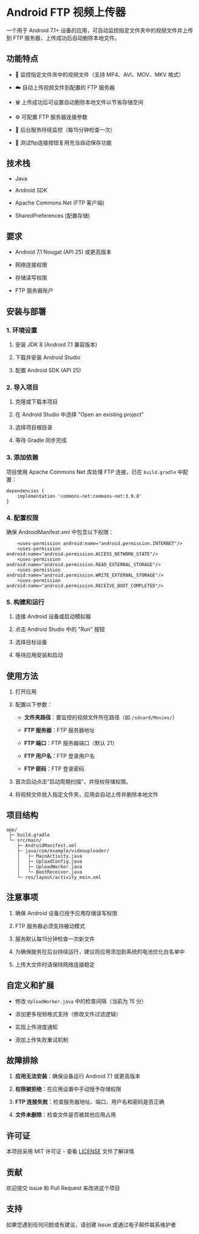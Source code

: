 # Android FTP 视频上传器

一个用于 Android 7.1+ 设备的应用，可自动监控指定文件夹中的视频文件并上传到 FTP 服务器，上传成功后自动删除本地文件。

## 功能特点

-   📁 监控指定文件夹中的视频文件（支持 MP4、AVI、MOV、MKV 格式）
    
-   ☁️ 自动上传视频文件到配置的 FTP 服务器
    
-   🗑️ 上传成功后可设置自动删除本地文件以节省存储空间
    
-   ⚙️ 可配置 FTP 服务器连接参数
    
-   🔄 后台服务持续监控（每15分钟检查一次）
    
-   💾 测试ftp连接按钮复用充当自动保存功能
    

## 技术栈

-   Java
    
-   Android SDK
    
-   Apache Commons Net (FTP 客户端)
    
-   SharedPreferences (配置存储)
    

## 要求

-   Android 7.1 Nougat (API 25) 或更高版本
    
-   网络连接权限
    
-   存储读写权限
    
-   FTP 服务器账户
    

## 安装与部署

### 1\. 环境设置

1.  安装 JDK 8 (Android 7.1 兼容版本)
    
2.  下载并安装 Android Studio
    
3.  配置 Android SDK (API 25)
    

### 2\. 导入项目

1.  克隆或下载本项目
    
2.  在 Android Studio 中选择 "Open an existing project"
    
3.  选择项目根目录
    
4.  等待 Gradle 同步完成
    

### 3\. 添加依赖

项目使用 Apache Commons Net 库处理 FTP 连接，已在 `build.gradle` 中配置：



```
dependencies {
    implementation 'commons-net:commons-net:3.9.0'
}
```

### 4\. 配置权限

确保 AndroidManifest.xml 中包含以下权限：



```
    <uses-permission android:name="android.permission.INTERNET"/>
    <uses-permission android:name="android.permission.ACCESS_NETWORK_STATE"/>
    <uses-permission android:name="android.permission.READ_EXTERNAL_STORAGE"/>
    <uses-permission android:name="android.permission.WRITE_EXTERNAL_STORAGE"/>
    <uses-permission android:name="android.permission.RECEIVE_BOOT_COMPLETED"/>
```

### 5\. 构建和运行

1.  连接 Android 设备或启动模拟器
    
2.  点击 Android Studio 中的 "Run" 按钮
    
3.  选择目标设备
    
4.  等待应用安装和启动
    

## 使用方法

1.  打开应用
    
2.  配置以下参数：
    
    -   **文件夹路径**：要监控的视频文件所在路径（如 `/sdcard/Movies/`）
        
    -   **FTP 服务器**：FTP 服务器地址
        
    -   **FTP 端口**：FTP 服务器端口（默认 21）
        
    -   **FTP 用户名**：FTP 登录用户名
        
    -   **FTP 密码**：FTP 登录密码
        
3.  首次启动点击“启动周期扫描”，并授权存储权限。
    
4.  将视频文件放入指定文件夹，应用会自动上传并删除本地文件
    

## 项目结构


```
app/
 ├─ build.gradle
 └─ src/main/
    ├─ AndroidManifest.xml
    ├─ java/com/example/videouploader/
    │   ├─ MainActivity.java
    │   ├─ UploadConfig.java
    │   ├─ UploadWorker.java
    │   └─ BootReceiver.java
    └─ res/layout/activity_main.xml
```

## 注意事项

1.  确保 Android 设备已授予应用存储读写权限
    
2.  FTP 服务器必须支持被动模式
    
3.  服务默认每15分钟检查一次新文件
    
4.  为确保服务在后台持续运行，建议将应用添加到系统的电池优化白名单中
    
5.  上传大文件时请保持网络连接稳定
    

## 自定义和扩展

-   修改 `UploadWorker.java` 中的检查间隔（当前为 15 分）
    
-   添加更多视频格式支持（修改文件过滤逻辑）
    
-   实现上传进度通知
    
-   添加上传失败重试机制

    

## 故障排除

1.  **应用无法安装**：确保设备运行 Android 7.1 或更高版本
    
2.  **权限被拒绝**：在应用设置中手动授予存储权限
    
3.  **FTP 连接失败**：检查服务器地址、端口、用户名和密码是否正确
    
4.  **文件未删除**：检查文件是否被其他应用占用
    

## 许可证

本项目采用 MIT 许可证 - 查看 [LICENSE](LICENSE) 文件了解详情

## 贡献

欢迎提交 Issue 和 Pull Request 来改进这个项目

## 支持

如果您遇到任何问题或有建议，请创建 Issue 或通过电子邮件联系维护者